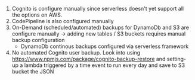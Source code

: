 1. Cognito is configure manually since serverless doesn't yet support all the options on AWS.
2. CodePipeline is also configured manually
3. On-Demand (scheduled/automated) backups for DynamoDb and S3 are configure manually -> adding new tables / S3 buckets requires manual backup configuration
   - DynamoDb continous backups configured via serverless framework
4. No automated Cognito user backup. Look into using https://www.npmjs.com/package/cognito-backup-restore and setting-up a lambda triggered by a time event to run every day and save to S3 bucket the JSON
